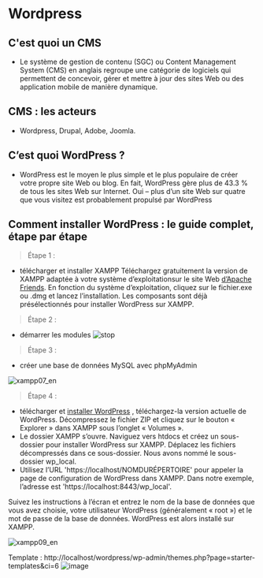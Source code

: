 # Wordpress
## C'est quoi un CMS
- Le système de gestion de contenu (SGC) ou Content Management System (CMS) en anglais regroupe une catégorie de logiciels qui permettent de concevoir, gérer et mettre à jour des sites Web ou des application mobile de manière dynamique.

## CMS : les acteurs
- Wordpress, Drupal, Adobe, Joomla. 

## C’est quoi WordPress ? 
- WordPress est le moyen le plus simple et le plus populaire de créer votre propre site Web ou blog. En fait, WordPress gère plus de 43.3 % de tous les sites Web sur Internet. Oui – plus d’un site Web sur quatre que vous visitez est probablement propulsé par WordPress

## Comment installer WordPress : le guide complet, étape par étape
> Étape 1 : 
- télécharger et installer XAMPP Téléchargez gratuitement la version de XAMPP adaptée à votre système d’exploitationsur le site Web [d’Apache Friends](https://www.apachefriends.org/fr/download.html). En fonction du système d’exploitation, cliquez sur le fichier.exe ou .dmg et lancez l’installation. Les composants sont déjà présélectionnés pour installer WordPress sur XAMPP.
> Étape 2 :
- démarrer les modules
![stop](https://user-images.githubusercontent.com/93977152/166074525-5c737d31-6cd4-4101-ad60-52a26945eaca.png)

> Étape 3 :
- créer une base de données MySQL avec phpMyAdmin

![xampp07_en](https://user-images.githubusercontent.com/93977152/166074691-e3ed20a6-bbc0-4b8f-a975-9ec19d9f9463.jpg)

> Étape 4 :
-  télécharger et [installer WordPress](https://wordpress.org/download/) , téléchargez-la version actuelle de WordPress. Décompressez le fichier ZIP et cliquez sur le bouton « Explorer » dans XAMPP sous l’onglet « Volumes ».
-  Le dossier XAMPP s’ouvre. Naviguez vers htdocs et créez un sous-dossier pour installer WordPress sur XAMPP. Déplacez les fichiers décompressés dans ce sous-dossier. Nous avons nommé le sous-dossier wp_local.
-  Utilisez l’URL 'https://localhost/NOMDURÉPERTOIRE' pour appeler la page de configuration de WordPress dans XAMPP. Dans notre exemple, l’adresse est 'https://localhost:8443/wp_local'.

Suivez les instructions à l’écran et entrez le nom de la base de données que vous avez choisie, votre utilisateur WordPress (généralement « root ») et le mot de passe de la base de données. WordPress est alors installé sur XAMPP.

![xampp09_en](https://user-images.githubusercontent.com/93977152/166075334-efc1c2b6-17fe-496e-a2dd-d6a16ee5223d.png)


Template : http://localhost/wordpress/wp-admin/themes.php?page=starter-templates&ci=6
![image](https://user-images.githubusercontent.com/93977152/166079553-9071ef4c-ea7f-4076-a217-3e1030900b83.png)

